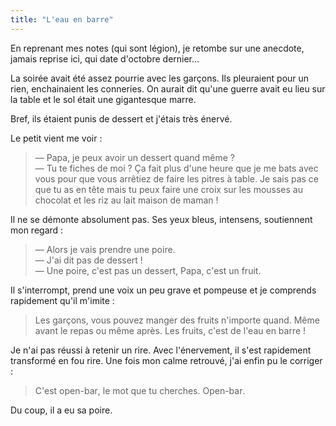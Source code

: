```yaml
---
title: "L'eau en barre"
---
```


En reprenant mes notes (qui sont légion), je retombe sur une anecdote, jamais reprise ici, qui date d'octobre dernier…

La soirée avait été assez pourrie avec les garçons. Ils pleuraient pour un rien, enchainaient les conneries. On aurait dit qu'une guerre avait eu lieu sur la table et le sol était une gigantesque marre.

Bref, ils étaient punis de dessert et j'étais très énervé.

Le petit vient me voir :

> — Papa, je peux avoir un dessert quand même ?  
> — Tu te fiches de moi ? Ça fait plus d'une heure que je me bats avec vous pour que vous arrêtiez de faire les pitres à table. Je sais pas ce que tu as en tête mais tu peux faire une croix sur les mousses au chocolat et les riz au lait maison de maman !

Il ne se démonte absolument pas. Ses yeux bleus, intensens, soutiennent mon regard :

> — Alors je vais prendre une poire.  
> — J'ai dit pas de dessert !  
> — Une poire, c'est pas un dessert, Papa, c'est un fruit.

Il s'interrompt, prend une voix un peu grave et pompeuse et je comprends rapidement qu'il m'imite :

> Les garçons, vous pouvez manger des fruits n'importe quand. Même avant le repas ou même après. Les fruits, c'est de l'eau en barre !

Je n'ai pas réussi à retenir un rire. Avec l'énervement, il s'est rapidement transformé en fou rire. Une fois mon calme retrouvé, j'ai enfin pu le corriger :

> C'est <span lang="en">open-bar</span>, le mot que tu cherches. <span lang="en">Open-bar</span>.

Du coup, il a eu sa poire.
